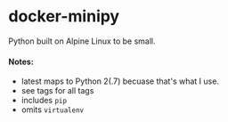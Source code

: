 # docker-minipy

Python built on Alpine Linux to be small.

#### Notes:

* latest maps to Python 2(.7) becuase that's what I use.
* see tags for all tags
* includes `pip`
* omits `virtualenv`

